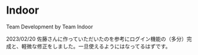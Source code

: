 # Indoor
Team Development by Team Indoor

2023/02/20
佐藤さんに作っていただいたのを参考にログイン機能の（多分）完成と、軽微な修正をしました。一旦使えるようにはなってるはずです。